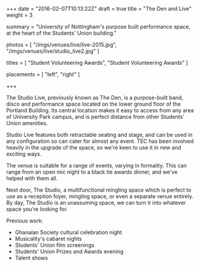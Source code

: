 +++
date = "2016-02-07T10:13:22Z"
draft = true
title = "The Den and Live"
weight = 3

summary = "University of Nottingham's purpose built performance space, at the heart of the Students' Union building."

photos = [
  "/imgs/venues/live/live-2015.jpg",
  "/imgs/venues/live/studio_live2.jpg"
]

titles = [
  "Student Volunteering Awards",
  "Student Volunteering Awards"
]

placements = [
  "left",
  "right"
]

+++

The Studio Live, previously known as The Den, is a purpose-built band, disco and performance space located on the lower ground floor of the Portland Building. Its central location makes it easy to access from any area of University Park campus, and is perfect distance from other Students' Union amenities.

Studio Live features both retractable seating and stage, and can be used in any configuration so can cater for almost any event. TEC has been involved heavily in the upgrade of the space, so we're keen to use it in new and exciting ways.

The venue is suitable for a range of events, varying in formality. This can range from an open mic night to a black tie awards dinner, and we've helped with them all.

Next door, The Studio, a multifunctional mingling space which is perfect to use as a reception foyer, mingling space, or even a separate venue entirely. By day, The Studio is an unassuming space, we can turn it into whatever space you're looking for.

Previous work:

- Ghanaian Society cultural celebration night
- Musicality's cabaret nights
- Students' Union film screenings
- Students' Union Prizes and Awards evening
- Talent shows
